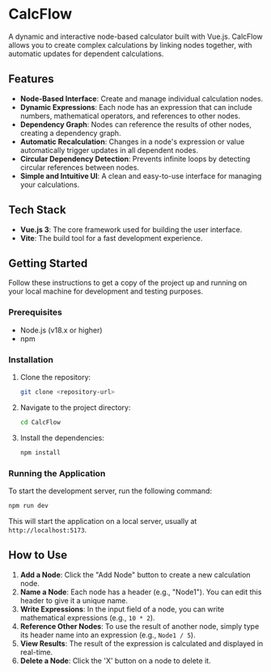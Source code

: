 # CalcFlow

A dynamic and interactive node-based calculator built with Vue.js. CalcFlow allows you to create complex calculations by linking nodes together, with automatic updates for dependent calculations.

## Features

-   **Node-Based Interface**: Create and manage individual calculation nodes.
-   **Dynamic Expressions**: Each node has an expression that can include numbers, mathematical operators, and references to other nodes.
-   **Dependency Graph**: Nodes can reference the results of other nodes, creating a dependency graph.
-   **Automatic Recalculation**: Changes in a node's expression or value automatically trigger updates in all dependent nodes.
-   **Circular Dependency Detection**: Prevents infinite loops by detecting circular references between nodes.
-   **Simple and Intuitive UI**: A clean and easy-to-use interface for managing your calculations.

## Tech Stack

-   **Vue.js 3**: The core framework used for building the user interface.
-   **Vite**: The build tool for a fast development experience.

## Getting Started

Follow these instructions to get a copy of the project up and running on your local machine for development and testing purposes.

### Prerequisites

-   Node.js (v18.x or higher)
-   npm

### Installation

1.  Clone the repository:
    ```sh
    git clone <repository-url>
    ```
2.  Navigate to the project directory:
    ```sh
    cd CalcFlow
    ```
3.  Install the dependencies:
    ```sh
    npm install
    ```

### Running the Application

To start the development server, run the following command:

```sh
npm run dev
```

This will start the application on a local server, usually at `http://localhost:5173`.

## How to Use

1.  **Add a Node**: Click the "Add Node" button to create a new calculation node.
2.  **Name a Node**: Each node has a header (e.g., "Node1"). You can edit this header to give it a unique name.
3.  **Write Expressions**: In the input field of a node, you can write mathematical expressions (e.g., `10 * 2`).
4.  **Reference Other Nodes**: To use the result of another node, simply type its header name into an expression (e.g., `Node1 / 5`).
5.  **View Results**: The result of the expression is calculated and displayed in real-time.
6.  **Delete a Node**: Click the 'X' button on a node to delete it.
